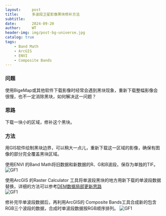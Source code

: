 ```yaml
---
layout:     post
title:      多波段卫星影像黑块修补方法
subtitle:   
date:       2024-09-20
author:     WT
header-img: img/post-bg-universe.jpg
catalog: true
tags:
    - Band Math
    - ArcGIS
    - ENVI  
    - Composite Bands      
---
```


### 问题
使用BigeMap或其他软件下载影像时经常会遇到黑块现象，重新下载整幅影像会很慢，也不一定消除黑块，如何解决这一问题？


### 思路
下载一块小的区域，修补这个黑块。  
### 方法
用GIS软件绘制黑块边界，可以稍大一点儿，重新下载这一区域的影像，确保有图像的部分完全覆盖黑块区域。  

使用ENVI 的Band Math将旧数据和新数据的R、G和B波段，保存为单独的TIF。  
![GF1](http://www.spatial.pro/img/ENVI20250108.png)  


使用ArcGIS 的Raster Calculator 工具将单波段黑块的地方用新下载的单波段数据替换，详细的方法可以参考[DEM数据局部更新思路](https://www.spatial.pro/2024/03/19/DEM%E6%95%B0%E6%8D%AE%E5%B1%80%E9%83%A8%E6%9B%B4%E6%96%B0%E6%80%9D%E8%B7%AF/)  
![GF1](http://www.spatial.pro/img/ArcGIS2025010801.png)   

修补完毕单波段数据后，再利用ArcGIS的 Composite Bands工具合成新的包含RGB三个波段的数据，合成时单波段数据按RGB顺序排列。
![GF1](http://www.spatial.pro/img/ArcGIS2025010802.png)  